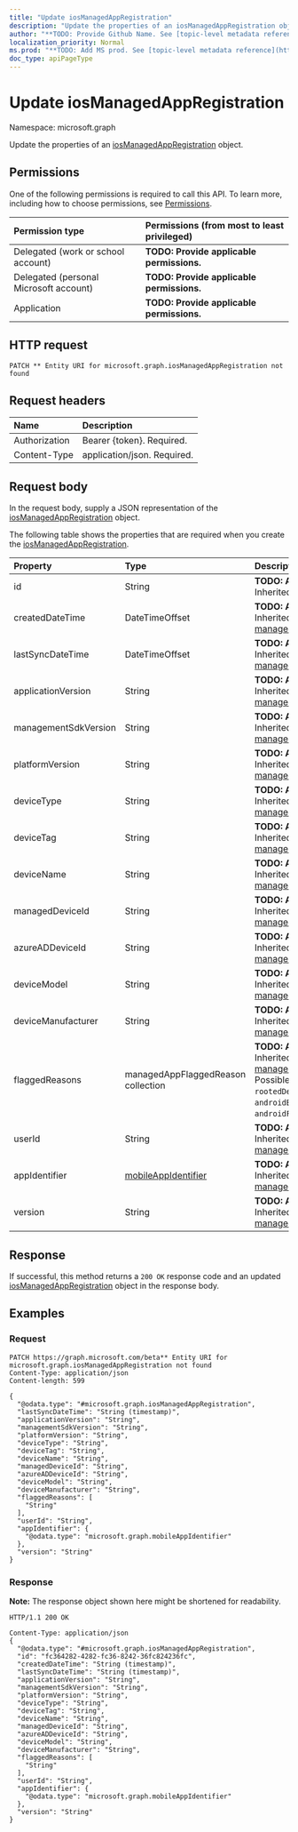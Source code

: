 ```yaml
---
title: "Update iosManagedAppRegistration"
description: "Update the properties of an iosManagedAppRegistration object."
author: "**TODO: Provide Github Name. See [topic-level metadata reference](https://msgo.azurewebsites.net/add/document/guidelines/metadata.html#topic-level-metadata)**"
localization_priority: Normal
ms.prod: "**TODO: Add MS prod. See [topic-level metadata reference](https://msgo.azurewebsites.net/add/document/guidelines/metadata.html#topic-level-metadata)**"
doc_type: apiPageType
---
```


# Update iosManagedAppRegistration
Namespace: microsoft.graph

Update the properties of an [iosManagedAppRegistration](../resources/iosmanagedappregistration.md) object.

## Permissions
One of the following permissions is required to call this API. To learn more, including how to choose permissions, see [Permissions](/graph/permissions-reference).

|Permission type|Permissions (from most to least privileged)|
|:---|:---|
|Delegated (work or school account)|**TODO: Provide applicable permissions.**|
|Delegated (personal Microsoft account)|**TODO: Provide applicable permissions.**|
|Application|**TODO: Provide applicable permissions.**|

## HTTP request

<!-- {
  "blockType": "ignored"
}
-->
``` http
PATCH ** Entity URI for microsoft.graph.iosManagedAppRegistration not found
```

## Request headers
|Name|Description|
|:---|:---|
|Authorization|Bearer {token}. Required.|
|Content-Type|application/json. Required.|

## Request body
In the request body, supply a JSON representation of the [iosManagedAppRegistration](../resources/iosmanagedappregistration.md) object.

The following table shows the properties that are required when you create the [iosManagedAppRegistration](../resources/iosmanagedappregistration.md).

|Property|Type|Description|
|:---|:---|:---|
|id|String|**TODO: Add Description** Inherited from [entity](../resources/entity.md)|
|createdDateTime|DateTimeOffset|**TODO: Add Description** Inherited from [managedAppRegistration](../resources/intune-managedappregistration.md)|
|lastSyncDateTime|DateTimeOffset|**TODO: Add Description** Inherited from [managedAppRegistration](../resources/intune-managedappregistration.md)|
|applicationVersion|String|**TODO: Add Description** Inherited from [managedAppRegistration](../resources/intune-managedappregistration.md)|
|managementSdkVersion|String|**TODO: Add Description** Inherited from [managedAppRegistration](../resources/intune-managedappregistration.md)|
|platformVersion|String|**TODO: Add Description** Inherited from [managedAppRegistration](../resources/intune-managedappregistration.md)|
|deviceType|String|**TODO: Add Description** Inherited from [managedAppRegistration](../resources/intune-managedappregistration.md)|
|deviceTag|String|**TODO: Add Description** Inherited from [managedAppRegistration](../resources/intune-managedappregistration.md)|
|deviceName|String|**TODO: Add Description** Inherited from [managedAppRegistration](../resources/intune-managedappregistration.md)|
|managedDeviceId|String|**TODO: Add Description** Inherited from [managedAppRegistration](../resources/intune-managedappregistration.md)|
|azureADDeviceId|String|**TODO: Add Description** Inherited from [managedAppRegistration](../resources/intune-managedappregistration.md)|
|deviceModel|String|**TODO: Add Description** Inherited from [managedAppRegistration](../resources/intune-managedappregistration.md)|
|deviceManufacturer|String|**TODO: Add Description** Inherited from [managedAppRegistration](../resources/intune-managedappregistration.md)|
|flaggedReasons|managedAppFlaggedReason collection|**TODO: Add Description** Inherited from [managedAppRegistration](../resources/intune-managedappregistration.md). Possible values are: `none`, `rootedDevice`, `androidBootloaderUnlocked`, `androidFactoryRomModified`.|
|userId|String|**TODO: Add Description** Inherited from [managedAppRegistration](../resources/intune-managedappregistration.md)|
|appIdentifier|[mobileAppIdentifier](../resources/intune-mobileappidentifier.md)|**TODO: Add Description** Inherited from [managedAppRegistration](../resources/intune-managedappregistration.md)|
|version|String|**TODO: Add Description** Inherited from [managedAppRegistration](../resources/intune-managedappregistration.md)|



## Response

If successful, this method returns a `200 OK` response code and an updated [iosManagedAppRegistration](../resources/iosmanagedappregistration.md) object in the response body.

## Examples

### Request
<!-- {
  "blockType": "request",
  "name": "update_iosmanagedappregistration"
}
-->
``` http
PATCH https://graph.microsoft.com/beta** Entity URI for microsoft.graph.iosManagedAppRegistration not found
Content-Type: application/json
Content-length: 599

{
  "@odata.type": "#microsoft.graph.iosManagedAppRegistration",
  "lastSyncDateTime": "String (timestamp)",
  "applicationVersion": "String",
  "managementSdkVersion": "String",
  "platformVersion": "String",
  "deviceType": "String",
  "deviceTag": "String",
  "deviceName": "String",
  "managedDeviceId": "String",
  "azureADDeviceId": "String",
  "deviceModel": "String",
  "deviceManufacturer": "String",
  "flaggedReasons": [
    "String"
  ],
  "userId": "String",
  "appIdentifier": {
    "@odata.type": "microsoft.graph.mobileAppIdentifier"
  },
  "version": "String"
}
```


### Response
**Note:** The response object shown here might be shortened for readability.
<!-- {
  "blockType": "response",
  "truncated": true
}
-->
``` http
HTTP/1.1 200 OK

Content-Type: application/json
{
  "@odata.type": "#microsoft.graph.iosManagedAppRegistration",
  "id": "fc364282-4282-fc36-8242-36fc824236fc",
  "createdDateTime": "String (timestamp)",
  "lastSyncDateTime": "String (timestamp)",
  "applicationVersion": "String",
  "managementSdkVersion": "String",
  "platformVersion": "String",
  "deviceType": "String",
  "deviceTag": "String",
  "deviceName": "String",
  "managedDeviceId": "String",
  "azureADDeviceId": "String",
  "deviceModel": "String",
  "deviceManufacturer": "String",
  "flaggedReasons": [
    "String"
  ],
  "userId": "String",
  "appIdentifier": {
    "@odata.type": "microsoft.graph.mobileAppIdentifier"
  },
  "version": "String"
}
```

